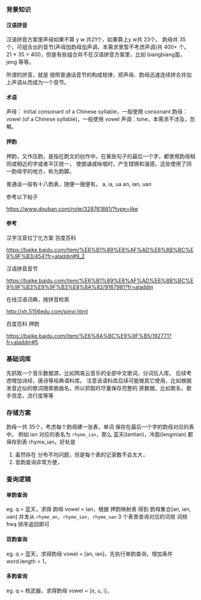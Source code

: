 

### 背景知识

#### 汉语拼音
汉语拼音方案里声母如果不算 y w 共21个，如果算上y w共 23个。
韵母共 35个，可组合出的音节(声母加韵母加声调，本需求里暂不考虑声调)共 400+ 个。
21 * 35 > 400，但是有些组合并不在汉语拼音方案里，比如 biangbiang面，jeng 等等。

所谓的拼音，就是 按照普通话音节的构成规律，把声母、韵母迅速连续拼合并加上声调从而成为一个音节。

#### 术语
声母： initial consonant of a Chinese syllable，一般使用 consonant
韵母：vowel (of a Chinese syllable)，一般使用 vowel
声调：tone，本需求不涉及，忽略。


#### 押韵
押韵，又作压韵，是指在韵文的创作中，在某些句子的最后一个字，都使用韵母相同或相近的字或者平仄统一，
使朗诵或咏唱时，产生铿锵和谐感。这些使用了同一韵母字的地方，称为韵脚。

普通话一般有十八韵表，随便一搜便有。
a, ia, ua
an, ian, uan

参考以下帖子

https://www.douban.com/note/328761881/?type=like


#### 参考
汉字注音拉丁化方案 百度百科

https://baike.baidu.com/item/%E6%B1%89%E8%AF%AD%E6%8B%BC%E9%9F%B3/454?fr=aladdin#9_2

汉语拼音音节

https://baike.baidu.com/item/%E6%B1%89%E8%AF%AD%E6%8B%BC%E9%9F%B3%E9%9F%B3%E8%8A%82/9167981?fr=aladdin

在线汉语词典，按拼音检索

http://xh.5156edu.com/pinyi.html

百度百科 押韵

https://baike.baidu.com/item/%E6%8A%BC%E9%9F%B5/192771?fr=aladdin#5


### 基础词库
先抓取一个音乐数据源，比如网易云音乐的全部中文歌词，分词后入库。
后续考虑增加诗经，唐诗等经典语料库。
注意该语料库后续可能做其它使用，比如根据发音近似的歌词搜索歌曲名，所以抓取时尽量保存完整的
原数据，比如歌名，歌手信息，流行度等等


### 存储方案
韵母一共 35个，考虑每个韵母建一张表，单词 保存在最后一个字的韵母对应的表中。
例如 ian 对应的表名为 `rhyme_ian`，那么 蓝天(lantian)，冷面(lengmian)
都保存到表 rhyme_ian。好处是
1. 虽然存在 分布不均问题，但是每个表的记录数不会太大，
2. 音韵查询非常方便，


### 查询逻辑 
#### 单韵查询
eg. q = 蓝天，求得 韵母 vowel = ian，根据 押韵映射表 得到 韵母集合[an, ian, uan]
并发从 `rhyme_an, rhyme_ian, rhyme_uan` 3 个表里查询对应的词按 词频freq 排序返回即可

#### 双韵查询
eg. q = 蓝天，求得韵母 vowel = [an, ian]，先执行单韵查询，增加条件 word.length > 1，


#### 多韵查询
eg. q = 核武器，求得韵母 vowel = [e, u, i]，
 
 



